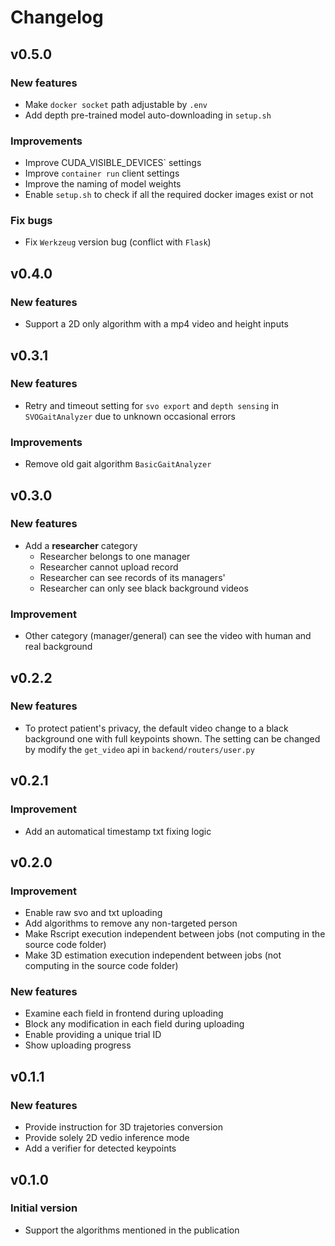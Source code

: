 # Changelog
## v0.5.0
### New features
- Make `docker socket` path adjustable by `.env`
- Add depth pre-trained model auto-downloading in `setup.sh`

### Improvements
- Improve CUDA_VISIBLE_DEVICES` settings
- Improve `container run` client settings
- Improve the naming of model weights
- Enable `setup.sh` to check if all the required docker images exist or not

### Fix bugs
- Fix `Werkzeug` version bug (conflict with `Flask`)


## v0.4.0
### New features
- Support a 2D only algorithm with a mp4 video and height inputs


## v0.3.1
### New features
- Retry and timeout setting for `svo export` and `depth sensing` in `SVOGaitAnalyzer` due to unknown occasional errors

### Improvements
- Remove old gait algorithm `BasicGaitAnalyzer`


## v0.3.0
### New features
- Add a **researcher** category
    - Researcher belongs to one manager
    - Researcher cannot upload record
    - Researcher can see records of its managers'
    - Researcher can only see black background videos

### Improvement
- Other category (manager/general) can see the video with human and real background

## v0.2.2
### New features
- To protect patient's privacy, the default video change to a black background one with full keypoints shown. The setting can be changed by modify the `get_video` api in `backend/routers/user.py`

## v0.2.1
### Improvement
- Add an automatical timestamp txt fixing logic

## v0.2.0
### Improvement
- Enable raw svo and txt uploading
- Add algorithms to remove any non-targeted person
- Make Rscript execution independent between jobs (not computing in the source code folder)
- Make 3D estimation execution independent between jobs (not computing in the source code folder)

### New features
- Examine each field in frontend during uploading
- Block any modification in each field during uploading
- Enable providing a unique trial ID
- Show uploading progress

## v0.1.1
### New features
- Provide instruction for 3D trajetories conversion
- Provide solely 2D vedio inference mode
- Add a verifier for detected keypoints

## v0.1.0
### Initial version
- Support the algorithms mentioned in the publication
